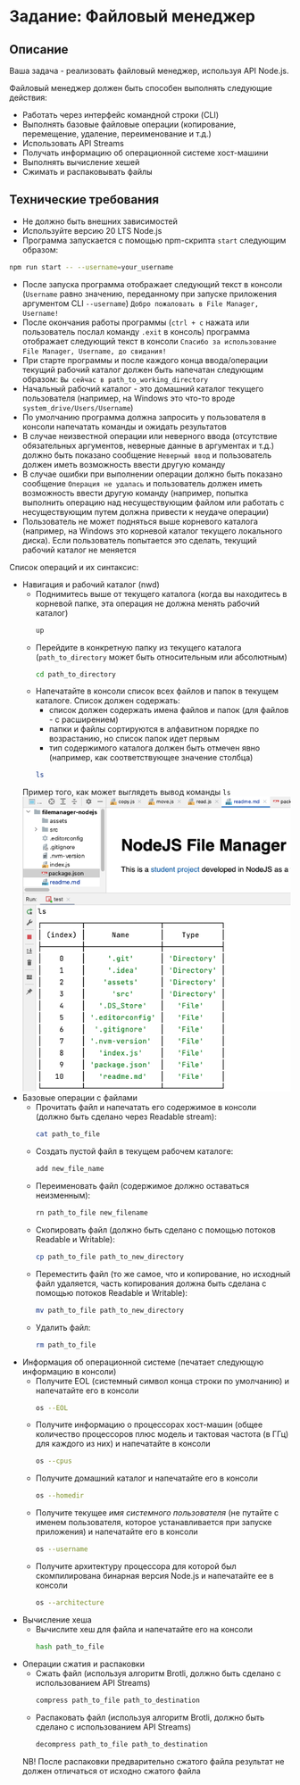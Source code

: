 # Задание: Файловый менеджер

## Описание

Ваша задача - реализовать файловый менеджер, используя API Node.js.

Файловый менеджер должен быть способен выполнять следующие действия:

- Работать через интерфейс командной строки (CLI)
- Выполнять базовые файловые операции (копирование, перемещение, удаление, переименование и т.д.)
- Использовать API Streams
- Получать информацию об операционной системе хост-машини
- Выполнять вычисление хешей
- Сжимать и распаковывать файлы

## Технические требования

- Не должно быть внешних зависимостей
- Используйте версию 20 LTS Node.js
- Программа запускается с помощью npm-скрипта `start` следующим образом:
```bash
npm run start -- --username=your_username
```
- После запуска программа отображает следующий текст в консоли (`Username` равно значению, переданному при запуске приложения аргументом CLI `--username`)
  `Добро пожаловать в File Manager, Username!`
- После окончания работы программы (`ctrl + c` нажата или пользователь послал команду `.exit` в консоль) программа отображает следующий текст в консоли
  `Спасибо за использование File Manager, Username, до свидания!`
- При старте программы и после каждого конца ввода/операции текущий рабочий каталог должен быть напечатан следующим образом:
  `Вы сейчас в path_to_working_directory`
- Начальный рабочий каталог - это домашний каталог текущего пользователя (например, на Windows это что-то вроде `system_drive/Users/Username`)
- По умолчанию программа должна запросить у пользователя в консоли напечатать команды и ожидать результатов
- В случае неизвестной операции или неверного ввода (отсутствие обязательных аргументов, неверные данные в аргументах и т.д.) должно быть показано сообщение `Неверный ввод` и пользователь должен иметь возможность ввести другую команду
- В случае ошибки при выполнении операции должно быть показано сообщение `Операция не удалась` и пользователь должен иметь возможность ввести другую команду (например, попытка выполнить операцию над несуществующим файлом или работать с несуществующим путем должна привести к неудаче операции)
- Пользователь не может подняться выше корневого каталога (например, на Windows это корневой каталог текущего локального диска). Если пользователь попытается это сделать, текущий рабочий каталог не меняется

Список операций и их синтаксис:
- Навигация и рабочий каталог (nwd)
  - Поднимитесь выше от текущего каталога (когда вы находитесь в корневой папке, эта операция не должна менять рабочий каталог)
    ```bash
    up
    ```
  - Перейдите в конкретную папку из текущего каталога (`path_to_directory` может быть относительным или абсолютным)
    ```bash
    cd path_to_directory
    ```
  - Напечатайте в консоли список всех файлов и папок в текущем каталоге. Список должен содержать:
    - список должен содержать имена файлов и папок (для файлов - с расширением)
    - папки и файлы сортируются в алфавитном порядке по возрастанию, но список папок идет первым
    - тип содержимого каталога должен быть отмечен явно (например, как соответствующее значение столбца)
    ```bash
    ls
    ```
  Пример того, как может выглядеть вывод команды `ls`  
  ![Пример вывода ls](./assets/ls.png)
- Базовые операции с файлами
  - Прочитать файл и напечатать его содержимое в консоли (должно быть сделано через Readable stream):
    ```bash
    cat path_to_file
    ```
  - Создать пустой файл в текущем рабочем каталоге:
    ```bash
    add new_file_name
    ```
  - Переименовать файл (содержимое должно оставаться неизменным):
    ```bash
    rn path_to_file new_filename
    ```
  - Скопировать файл (должно быть сделано с помощью потоков Readable и Writable):
    ```bash
    cp path_to_file path_to_new_directory
    ```
  - Переместить файл (то же самое, что и копирование, но исходный файл удаляется, часть копирования должна быть сделана с помощью потоков Readable и Writable):
    ```bash
    mv path_to_file path_to_new_directory
    ```
  - Удалить файл:
    ```bash
    rm path_to_file
    ```
- Информация об операционной системе (печатает следующую информацию в консоли)
  - Получите EOL (системный символ конца строки по умолчанию) и напечатайте его в консоли
    ```bash
    os --EOL
    ```
  - Получите информацию о процессорах хост-машин (общее количество процессоров плюс модель и тактовая частота (в ГГц) для каждого из них) и напечатайте в консоли
    ```bash
    os --cpus
    ```
  - Получите домашний каталог и напечатайте его в консоли
    ```bash
    os --homedir
    ```
  - Получите текущее *имя системного пользователя* (не путайте с именем пользователя, которое устанавливается при запуске приложения) и напечатайте его в консоли
    ```bash
    os --username
    ```
  - Получите архитектуру процессора для которой был скомпилирована бинарная версия Node.js и напечатайте ее в консоли
    ```bash
    os --architecture
    ```
- Вычисление хеша
  - Вычислите хеш для файла и напечатайте его на консоли
    ```bash
    hash path_to_file
    ```
- Операции сжатия и распаковки
  - Сжать файл (используя алгоритм Brotli, должно быть сделано с использованием API Streams)
    ```bash
    compress path_to_file path_to_destination
    ```
  - Распаковать файл (используя алгоритм Brotli, должно быть сделано с использованием API Streams)
    ```bash
    decompress path_to_file path_to_destination
    ```
  NB! После распаковки предварительно сжатого файла результат не должен отличаться от исходно сжатого файла
